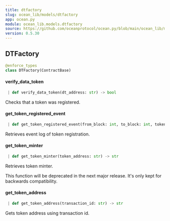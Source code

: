 ```yaml
---
title: dtfactory
slug: ocean_lib/models/dtfactory
app: ocean.py
module: ocean_lib.models.dtfactory
source: https://github.com/oceanprotocol/ocean.py/blob/main/ocean_lib/models/dtfactory.py
version: 0.5.30
---
```

## DTFactory

```python
@enforce_types
class DTFactory(ContractBase)
```

#### verify\_data\_token

```python
 | def verify_data_token(dt_address: str) -> bool
```

Checks that a token was registered.

#### get\_token\_registered\_event

```python
 | def get_token_registered_event(from_block: int, to_block: int, token_address: str) -> Optional[AttributeDict]
```

Retrieves event log of token registration.

#### get\_token\_minter

```python
 | def get_token_minter(token_address: str) -> str
```

Retrieves token minter.

This function will be deprecated in the next major release.
It's only kept for backwards compatibility.

#### get\_token\_address

```python
 | def get_token_address(transaction_id: str) -> str
```

Gets token address using transaction id.

